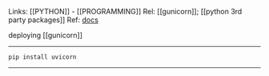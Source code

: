 Links: [[PYTHON]] - [[PROGRAMMING]]
Rel: [[gunicorn]]; [[python 3rd party packages]]
Ref: [docs](http://www.uvicorn.org/deployment/)

deploying [[gunicorn]]

--- 

```pip install uvicorn```

--- 